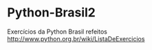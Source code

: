Python-Brasil2
==================
Exercícios da Python Brasil refeitos
http://www.python.org.br/wiki/ListaDeExercicios
